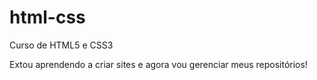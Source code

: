 # html-css
 Curso de HTML5 e  CSS3


Extou aprendendo a criar sites e agora vou gerenciar meus repositórios!